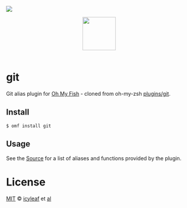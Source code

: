 ![][license-badge]

<div align="center">
  <a href="http://github.com/oh-my-fish/oh-my-fish">
  <img width=90px  src="https://cloud.githubusercontent.com/assets/8317250/8510172/f006f0a4-230f-11e5-98b6-5c2e3c87088f.png">
  </a>
</div>
<br>

# git

Git alias plugin for [Oh My Fish][omf-link] - cloned from oh-my-zsh [plugins/git][omz-p-git-link].

## Install

```fish
$ omf install git
```


## Usage

See the [Source](git.fish) for a list of aliases and functions provided by the plugin.

# License

[MIT][mit] © [icyleaf][author] et [al][contributors]


[mit]:            http://opensource.org/licenses/MIT
[author]:         http://github.com/icyleaf
[contributors]:   https://github.com/icyleaf/fish-pkg-git/graphs/contributors
[omf-link]:       https://www.github.com/oh-my-fish/oh-my-fish

[omz-p-git-link]: https://github.com/robbyrussell/oh-my-zsh/tree/master/plugins/git

[license-badge]:  https://img.shields.io/badge/license-MIT-007EC7.svg?style=flat-square

